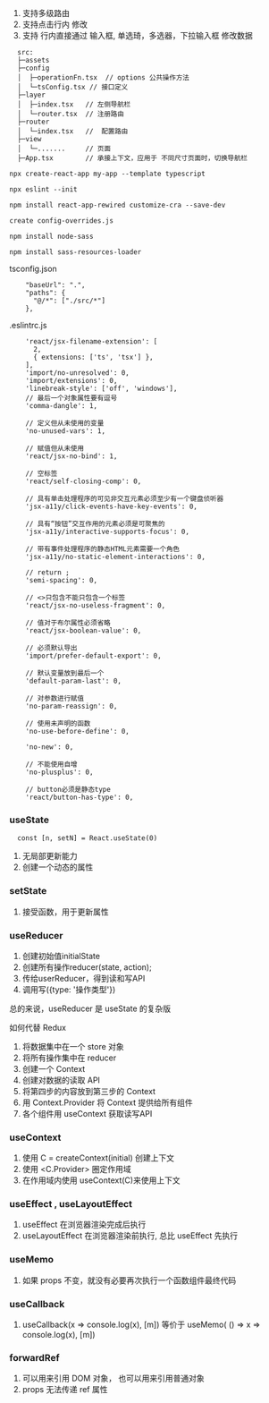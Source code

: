 
1. 支持多级路由
2. 支持点击行内 修改
3. 支持 行内直接通过 输入框, 单选琦，多选器，下拉输入框 修改数据

```
  src:
  ├─assets
  ├─config
  │  ├─operationFn.tsx  // options 公共操作方法
  │  └─tsConfig.tsx // 接口定义
  ├─layer
  │  ├─index.tsx   // 左侧导航栏
  │  └─router.tsx  // 注册路由
  ├─router
  │  └─index.tsx   //  配置路由
  ├─view
  │  └─.......     // 页面
  ├─App.tsx        // 承接上下文，应用于 不同尺寸页面时，切换导航栏

```

```
npx create-react-app my-app --template typescript
```

```
npx eslint --init
```

```
npm install react-app-rewired customize-cra --save-dev
```

```
create config-overrides.js
```

```
npm install node-sass
```

```
npm install sass-resources-loader
```



tsconfig.json

```
    "baseUrl": ".",
    "paths": {
      "@/*": ["./src/*"]
    },
```

.eslintrc.js

```
    'react/jsx-filename-extension': [
      2,
      { extensions: ['ts', 'tsx'] },
    ],
    'import/no-unresolved': 0,
    'import/extensions': 0,
    'linebreak-style': ['off', 'windows'],
    // 最后一个对象属性要有逗号
    'comma-dangle': 1,

    // 定义但从未使用的变量
    'no-unused-vars': 1,

    // 赋值但从未使用
    'react/jsx-no-bind': 1,

    // 空标签
    'react/self-closing-comp': 0,

    // 具有单击处理程序的可见非交互元素必须至少有一个键盘侦听器
    'jsx-a11y/click-events-have-key-events': 0,

    // 具有“按钮”交互作用的元素必须是可聚焦的
    'jsx-a11y/interactive-supports-focus': 0,

    // 带有事件处理程序的静态HTML元素需要一个角色
    'jsx-a11y/no-static-element-interactions': 0,

    // return ;
    'semi-spacing': 0,

    // <>只包含不能只包含一个标签
    'react/jsx-no-useless-fragment': 0,

    // 值对于布尔属性必须省略
    'react/jsx-boolean-value': 0,

    // 必须默认导出
    'import/prefer-default-export': 0,

    // 默认变量放到最后一个
    'default-param-last': 0,

    // 对参数进行赋值
    'no-param-reassign': 0,

    // 使用未声明的函数
    'no-use-before-define': 0,

    'no-new': 0,

    // 不能使用自增
    'no-plusplus': 0,

    // button必须是静态type
    'react/button-has-type': 0,
```


### useState

```
  const [n, setN] = React.useState(0)
```

  1. 无局部更新能力
  2. 创建一个动态的属性

### setState

  1. 接受函数，用于更新属性

### useReducer

  1. 创建初始值initialState
  2. 创建所有操作reducer(state, action);
  3. 传给userReducer，得到读和写API
  4. 调用写({type: '操作类型'})

  总的来说，useReducer 是 useState 的复杂版

  如何代替 Redux

  1. 将数据集中在一个 store 对象
  2. 将所有操作集中在 reducer
  3. 创建一个 Context
  4. 创建对数据的读取 API
  5. 将第四步的内容放到第三步的 Context
  6. 用 Context.Provider 将 Context 提供给所有组件
  7. 各个组件用 useContext 获取读写API

### useContext

  1. 使用 C = createContext(initial) 创建上下文
  2. 使用 <C.Provider> 圈定作用域
  3. 在作用域内使用 useContext(C)来使用上下文


### useEffect , useLayoutEffect

  1. useEffect 在浏览器渲染完成后执行
  2. useLayoutEffect 在浏览器渲染前执行, 总比 useEffect 先执行

### useMemo

  1. 如果 props 不变，就没有必要再次执行一个函数组件最终代码

### useCallback

  1. useCallback(x => console.log(x), [m]) 等价于 useMemo( () => x => console.log(x), [m])

### forwardRef

  1. 可以用来引用 DOM 对象， 也可以用来引用普通对象
  2. props 无法传递 ref 属性

